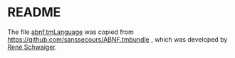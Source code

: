 # README

The file [abnf.tmLanguage](./abnf.tmLanguage) was copied from
<https://github.com/sanssecours/ABNF.tmbundle>
, which was developed by [René Schwaiger](https://github.com/sanssecours).
